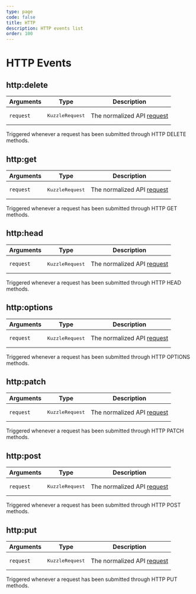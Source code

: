 ```yaml
---
type: page
code: false
title: HTTP
description: HTTP events list
order: 100
---
```


# HTTP Events

## http:delete

<SinceBadge version="1.2.0" />

| Arguments | Type                                                           | Description                |
| --------- | -------------------------------------------------------------- | -------------------------- |
| `request` | <pre>KuzzleRequest</pre> | The normalized API [request](/core/2/framework/classes/kuzzle-request) |

Triggered whenever a request has been submitted through HTTP DELETE methods.

## http:get

<SinceBadge version="1.2.0" />

| Arguments | Type                                                           | Description                |
| --------- | -------------------------------------------------------------- | -------------------------- |
| `request` | <pre>KuzzleRequest</pre> | The normalized API [request](/core/2/framework/classes/kuzzle-request) |

Triggered whenever a request has been submitted through HTTP GET methods.

## http:head

<SinceBadge version="1.2.0" />

| Arguments | Type                                                           | Description                |
| --------- | -------------------------------------------------------------- | -------------------------- |
| `request` | <pre>KuzzleRequest</pre> | The normalized API [request](/core/2/framework/classes/kuzzle-request) |

Triggered whenever a request has been submitted through HTTP HEAD methods.

## http:options

<SinceBadge version="1.2.0" />

| Arguments | Type                                                           | Description                |
| --------- | -------------------------------------------------------------- | -------------------------- |
| `request` | <pre>KuzzleRequest</pre> | The normalized API [request](/core/2/framework/classes/kuzzle-request) |

Triggered whenever a request has been submitted through HTTP OPTIONS methods.

## http:patch

<SinceBadge version="1.2.0" />

| Arguments | Type                                                           | Description                |
| --------- | -------------------------------------------------------------- | -------------------------- |
| `request` | <pre>KuzzleRequest</pre> | The normalized API [request](/core/2/framework/classes/kuzzle-request) |

Triggered whenever a request has been submitted through HTTP PATCH methods.

## http:post

<SinceBadge version="1.2.0" />

| Arguments | Type                                                           | Description                |
| --------- | -------------------------------------------------------------- | -------------------------- |
| `request` | <pre>KuzzleRequest</pre> | The normalized API [request](/core/2/framework/classes/kuzzle-request) |

Triggered whenever a request has been submitted through HTTP POST methods.

## http:put

<SinceBadge version="1.2.0" />

| Arguments | Type                                                           | Description                |
| --------- | -------------------------------------------------------------- | -------------------------- |
| `request` | <pre>KuzzleRequest</pre> | The normalized API [request](/core/2/framework/classes/kuzzle-request) |

Triggered whenever a request has been submitted through HTTP PUT methods.
